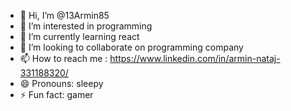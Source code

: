- 👋 Hi, I’m @13Armin85
- 👀 I’m interested in programming
- 🌱 I’m currently learning react
- 💞️ I’m looking to collaborate on programming company
- 📫 How to reach me : https://www.linkedin.com/in/armin-nataj-331188320/
- 😄 Pronouns: sleepy
- ⚡ Fun fact: gamer

